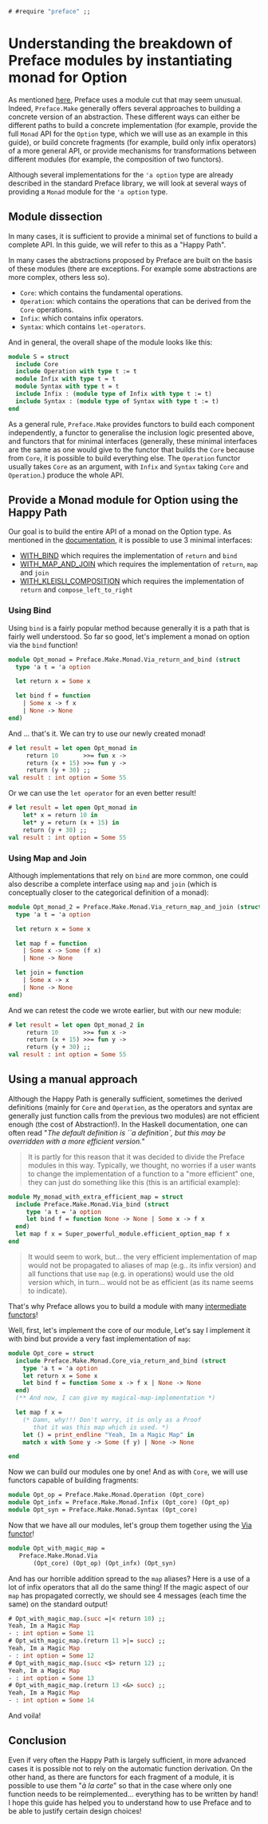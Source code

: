 ```ocaml
# #require "preface" ;;
```

# Understanding the breakdown of Preface modules by instantiating monad for Option

As mentioned
[here](https://github.com/xvw/preface#some-design-choices), Preface
uses a module cut that may seem unusual. Indeed, `Preface.Make`
generally offers several approaches to building a concrete version of
an abstraction. These different ways can either be different paths to
build a concrete implementation (for example, provide the full
`Monad` API for the `Option` type, which we will use as an example in
this guide), or build concrete fragments (for example, build only
infix operators) of a more general API, or provide mechanisms for
transformations between different modules (for example, the
composition of two functors).

Although several implementations for the `'a option` type are already
described in the standard Preface library, we will look at several
ways of providing a `Monad` module for the `'a option` type.

## Module dissection

In many cases, it is sufficient to provide a minimal set of functions
to build a complete API. In this guide, we will refer to this as a
"Happy Path".

In many cases the abstractions proposed by Preface are built on the
basis of these modules (there are exceptions. For example some
abstractions are more complex, others less so).

- `Core`: which contains the fundamental operations.
- `Operation`: which contains the operations that can be derived from
  the `Core` operations.
- `Infix`: which contains infix operators.
- `Syntax`: which contains `let-operators`.

And in general, the overall shape of the module looks like this:

```ocaml non-deterministic=command
module S = struct
  include Core
  include Operation with type t := t
  module Infix with type t = t
  module Syntax with type t = t
  include Infix : (module type of Infix with type t := t)
  include Syntax : (module type of Syntax with type t := t)
end
```

As a general rule, `Preface.Make` provides functors to build each
component independently, a functor to generalise the inclusion logic
presented above, and functors that for minimal interfaces (generally,
these minimal interfaces are the same as one would give to the functor
that builds the `Core` because from `Core`, it is possible to build
everything else. The `Operation` functor usually takes `Core` as an
argument, with `Infix` and `Syntax` taking `Core` and `Operation`.)
produce the whole API.

## Provide a Monad module for Option using the Happy Path

Our goal is to build the entire API of a monad on the Option type. As
mentioned in the
[documentation](https://ocaml-preface.github.io/preface/Preface_specs/Monad/index.html#minimal-definition),
it is possible to use 3 minimal interfaces:

- [WITH_BIND](https://ocaml-preface.github.io/preface/Preface_specs/Monad/module-type-WITH_BIND/index.html)
  which requires the implementation of `return` and `bind`
- [WITH_MAP_AND_JOIN](https://ocaml-preface.github.io/preface/Preface_specs/Monad/module-type-WITH_MAP_AND_JOIN/index.html)
  which requires the implementation of `return`, `map` and `join`
- [WITH_KLEISLI_COMPOSITION](https://ocaml-preface.github.io/preface/Preface_specs/Monad/module-type-WITH_KLEISLI_COMPOSITION/index.html)
  which requires the implementation of `return` and `compose_left_to_right`

### Using Bind

Using `bind` is a fairly popular method because generally it is a path
that is fairly well understood. So far so good, let's implement a
monad on option via the `bind` function!

```ocaml
module Opt_monad = Preface.Make.Monad.Via_return_and_bind (struct
  type 'a t = 'a option

  let return x = Some x

  let bind f = function
    | Some x -> f x
    | None -> None
end)
```

And ... that's it. We can try to use our newly created monad!

```ocaml
# let result = let open Opt_monad in
     return 10       >>= fun x ->
     return (x + 15) >>= fun y ->
     return (y + 30) ;;
val result : int option = Some 55
```

Or we can use the `let operator` for an even better result!

```ocaml
# let result = let open Opt_monad in
    let* x = return 10 in
    let* y = return (x + 15) in
    return (y + 30) ;;
val result : int option = Some 55
```

### Using Map and Join

Although implementations that rely on `bind` are more common, one
could also describe a complete interface using `map` and `join` (which
is conceptually closer to the categorical definition of a monad):

```ocaml
module Opt_monad_2 = Preface.Make.Monad.Via_return_map_and_join (struct
  type 'a t = 'a option

  let return x = Some x

  let map f = function
    | Some x -> Some (f x)
    | None -> None

  let join = function
    | Some x -> x
    | None -> None
end)
```

And we can retest the code we wrote earlier, but with our new module:

```ocaml
# let result = let open Opt_monad_2 in
     return 10       >>= fun x ->
     return (x + 15) >>= fun y ->
     return (y + 30) ;;
val result : int option = Some 55
```

## Using a manual approach

Although the Happy Path is generally sufficient, sometimes the derived
definitions (mainly for `Core` and `Operation`, as the operators and
syntax are generally just function calls from the previous two
modules) are not efficient enough (the cost of Abstraction!). In the
Haskell documentation, one can often read "_The default definition is
``a definition`, but this may be overridden with a more efficient
version._"

> It is partly for this reason that it was decided to divide the
> Preface modules in this way. Typically, we thought, no worries if a
> user wants to change the implementation of a function to a "more
> efficient" one, they can just do something like this (this is an
> artificial example):

```ocaml non-deterministic=command
module My_monad_with_extra_efficient_map = struct
  include Preface.Make.Monad.Via_bind (struct
     type 'a t = 'a option
     let bind f = function None -> None | Some x -> f x
  end)
  let map f x = Super_powerful_module.efficient_option_map f x
end
```

> It would seem to work, but... the very efficient implementation of
> map would not be propagated to aliases of map (e.g.. its infix
> version) and all functions that use `map` (e.g. in operations) would
> use the old version which, in turn... would not be as efficient (as
> its name seems to indicate).

That's why Preface allows you to build a module with many
[intermediate
functors](https://ocaml-preface.github.io/preface/Preface_make/Monad/index.html#manual-construction)!

Well, first, let's implement the core of our module, Let's say I
implement it with bind but provide a very fast implementation of
`map`:

```ocaml
module Opt_core = struct
  include Preface.Make.Monad.Core_via_return_and_bind (struct
    type 'a t = 'a option
    let return x = Some x
    let bind f = function Some x -> f x | None -> None
  end)
  (** And now, I can give my magical-map-implementation *)

  let map f x =
    (* Damn, why!!! Don't worry, it is only as a Proof
       that it was this map which is used. *)
    let () = print_endline "Yeah, Im a Magic Map" in
    match x with Some y -> Some (f y) | None -> None

end
```

Now we can build our modules one by one! And as with `Core`, we will
use functors capable of building fragments:

```ocaml
module Opt_op = Preface.Make.Monad.Operation (Opt_core)
module Opt_infx = Preface.Make.Monad.Infix (Opt_core) (Opt_op)
module Opt_syn = Preface.Make.Monad.Syntax (Opt_core)
```

Now that we have all our modules, let's group them together using the
[Via
functor](https://ocaml-preface.github.io/preface/Preface_make/Monad/Via/index.html)!

```ocaml
module Opt_with_magic_map =
   Preface.Make.Monad.Via
       (Opt_core) (Opt_op) (Opt_infx) (Opt_syn)
```

And has our horrible addition spread to the `map` aliases? Here is a
use of a lot of infix operators that all do the same thing! If the
magic aspect of our `map` has propagated correctly, we should see 4
messages (each time the same) on the standard output!

```ocaml
# Opt_with_magic_map.(succ =|< return 10) ;;
Yeah, Im a Magic Map
- : int option = Some 11
# Opt_with_magic_map.(return 11 >|= succ) ;;
Yeah, Im a Magic Map
- : int option = Some 12
# Opt_with_magic_map.(succ <$> return 12) ;;
Yeah, Im a Magic Map
- : int option = Some 13
# Opt_with_magic_map.(return 13 <&> succ) ;;
Yeah, Im a Magic Map
- : int option = Some 14
```

And voila!

## Conclusion

Even if very often the Happy Path is largely sufficient, in more
advanced cases it is possible not to rely on the automatic function
derivation. On the other hand, as there are functors for each fragment
of a module, it is possible to use them "_à la carte_" so that in the
case where only one function needs to be reimplemented... everything
has to be written by hand! I hope this guide has helped you to
understand how to use Preface and to be able to justify certain design
choices!
